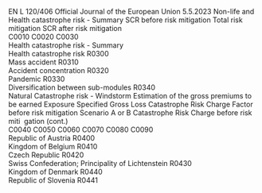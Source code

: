 EN  L 120/406 Official Journal of the European Union 5.5.2023
 Non-life and Health catastrophe risk - Summary  SCR before risk mitigation  Total risk mitigation  SCR after risk mitigation  
C0010  C0020  C0030  
Health catastrophe risk - Summary  
Health catastrophe risk  R0300  
Mass accident  R0310  
Accident concentration  R0320  
Pandemic  R0330  
Diversification between sub-modules  R0340  
Natural Catastrophe risk - Windstorm  Estimation of 
the gross 
premiums to be 
earned  Exposure  Specified Gross 
Loss  Catastrophe 
Risk Charge 
Factor before 
risk mitigation  Scenario A or B  Catastrophe 
Risk Charge 
before risk miti ­
gation  (cont.)  
C0040  C0050  C0060  C0070  C0080  C0090  
Republic of Austria  R0400  
Kingdom of Belgium  R0410  
Czech Republic  R0420  
Swiss Confederation; Principality of Lichtenstein  R0430  
Kingdom of Denmark  R0440  
Republic of Slovenia  R0441
